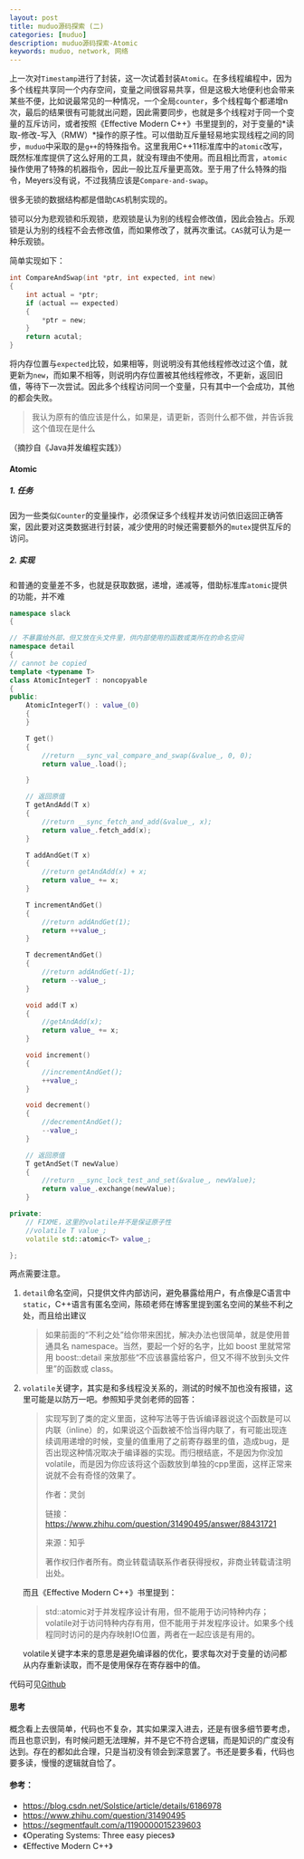 ```yaml
---
layout: post
title: muduo源码探索 (二)
categories: [muduo]
description: muduo源码探索-Atomic
keywords: muduo, network, 网络
---
```


上一次对`Timestamp`进行了封装，这一次试着封装`Atomic`。在多线程编程中，因为多个线程共享同一个内存空间，变量之间很容易共享，但是这极大地便利也会带来某些不便，比如说最常见的一种情况，一个全局`counter`，多个线程每个都递增n次，最后的结果很有可能就出问题，因此需要同步，也就是多个线程对于同一个变量的互斥访问，或者按照《Effective Modern C++》书里提到的，对于变量的*读取-修改-写入（RMW）*操作的原子性。可以借助互斥量轻易地实现线程之间的同步，`muduo`中采取的是`g++`的特殊指令。这里我用C++11标准库中的`atomic`改写，既然标准库提供了这么好用的工具，就没有理由不使用。而且相比而言，`atomic`操作使用了特殊的机器指令，因此一般比互斥量更高效。至于用了什么特殊的指令，Meyers没有说，不过我猜应该是`Compare-and-swap`。

很多无锁的数据结构都是借助`CAS`机制实现的。

锁可以分为悲观锁和乐观锁，悲观锁是认为别的线程会修改值，因此会独占。乐观锁是认为别的线程不会去修改值，而如果修改了，就再次重试。`CAS`就可认为是一种乐观锁。

简单实现如下：

```c
int CompareAndSwap(int *ptr, int expected, int new)
{
    int actual = *ptr;
    if (actual == expected)
    {
        *ptr = new;
    }
    return acutal;
}
```

将内存位置与`expected`比较，如果相等，则说明没有其他线程修改过这个值，就更新为`new`，而如果不相等，则说明内存位置被其他线程修改，不更新，返回旧值，等待下一次尝试。因此多个线程访问同一个变量，只有其中一个会成功，其他的都会失败。

> 我认为原有的值应该是什么，如果是，请更新，否则什么都不做，并告诉我这个值现在是什么

（摘抄自《Java并发编程实践》）

#### Atomic

##### 1. 任务

因为一些类似`Counter`的变量操作，必须保证多个线程并发访问依旧返回正确答案，因此要对这类数据进行封装，减少使用的时候还需要额外的`mutex`提供互斥的访问。

##### 2. 实现

和普通的变量差不多，也就是获取数据，递增，递减等，借助标准库`atomic`提供的功能，并不难

```c++
namespace slack
{

// 不暴露给外部，但又放在头文件里，供内部使用的函数或类所在的命名空间
namespace detail
{
// cannot be copied
template <typename T>
class AtomicIntegerT : noncopyable
{
public:
    AtomicIntegerT() : value_(0)
    {
    }

    T get()
    {
        //return __sync_val_compare_and_swap(&value_, 0, 0);
        return value_.load();

    }

    // 返回原值
    T getAndAdd(T x)
    {
        //return __sync_fetch_and_add(&value_, x);
        return value_.fetch_add(x);
    }

    T addAndGet(T x)
    {
        //return getAndAdd(x) + x;
        return value_ += x;
    }

    T incrementAndGet()
    {
        //return addAndGet(1);
        return ++value_;
    }

    T decrementAndGet()
    {
        //return addAndGet(-1);
        return --value_;
    }

    void add(T x)
    {
        //getAndAdd(x);
        return value_ += x;
    }

    void increment()
    {
        //incrementAndGet();
        ++value_;
    }

    void decrement()
    {
        //decrementAndGet();
        --value_;
    }

    // 返回原值
    T getAndSet(T newValue)
    {
        //return __sync_lock_test_and_set(&value_, newValue);
        return value_.exchange(newValue);
    }

private:
    // FIXME，这里的volatile并不是保证原子性
    //volatile T value_;
    volatile std::atomic<T> value_;

};
```

两点需要注意。

1. `detail`命名空间，只提供文件内部访问，避免暴露给用户，有点像是C语言中`static`，C++语言有匿名空间，陈硕老师在博客里提到匿名空间的某些不利之处，而且给出建议

   > 如果前面的“不利之处”给你带来困扰，解决办法也很简单，就是使用普通具名 namespace。当然，要起一个好的名字，比如 boost 里就常常用 boost::detail 来放那些“不应该暴露给客户，但又不得不放到头文件里”的函数或 class。

2. `volatile`关键字，其实是和多线程没关系的，测试的时候不加也没有报错，这里可能是以防万一吧。参照知乎灵剑老师的回答：

   > 实现写到了类的定义里面，这种写法等于告诉编译器说这个函数是可以内联（inline）的，如果说这个函数被不恰当得内联了，有可能出现连续调用递增的时候，变量的值重用了之前寄存器里的值，造成bug，是否出现这种情况取决于编译器的实现。而归根结底，不是因为你没加volatile，而是因为你应该将这个函数放到单独的cpp里面，这样正常来说就不会有奇怪的效果了。
   >
   > 作者：灵剑
   >
   > 链接：https://www.zhihu.com/question/31490495/answer/88431721
   >
   > 来源：知乎
   >
   > 著作权归作者所有。商业转载请联系作者获得授权，非商业转载请注明出处。

   而且《Effective Modern C++》书里提到：

   >  std::atomic对于并发程序设计有用，但不能用于访问特种内存；volatile对于访问特种内存有用，但不能用于并发程序设计。如果多个线程同时访问的是内存映射IO位置，两者在一起应该是有用的。

   volatile关键字本来的意思是避免编译器的优化，要求每次对于变量的访问都从内存重新读取，而不是使用保存在寄存器中的值。

代码可见[Github](https://github.com/plantree/Slack)

#### 思考

概念看上去很简单，代码也不复杂，其实如果深入进去，还是有很多细节要考虑，而且也意识到，有时候问题无法理解，并不是它不符合逻辑，而是知识的广度没有达到。存在的都如此合理，只是当初没有领会到深意罢了。书还是要多看，代码也要多读，慢慢的逻辑就自恰了。

#### 参考：

- https://blog.csdn.net/Solstice/article/details/6186978
- https://www.zhihu.com/question/31490495
- https://segmentfault.com/a/1190000015239603
- 《Operating Systems: Three easy pieces》
- 《Effective Modern C++》

